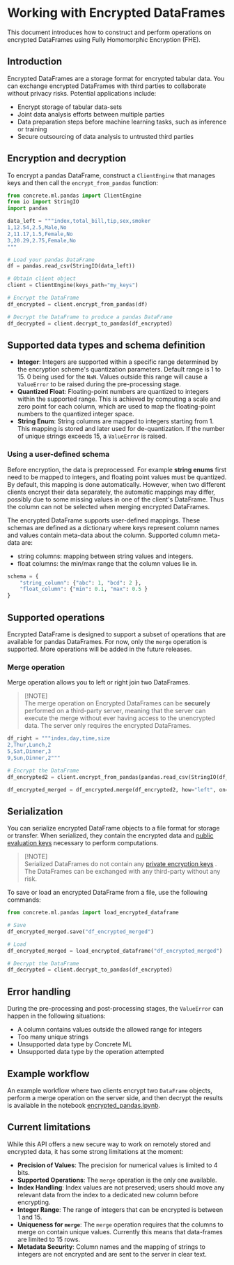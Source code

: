 # Working with Encrypted DataFrames

This document introduces how to construct and perform operations on encrypted DataFrames using Fully Homomorphic Encryption (FHE).

## Introduction

Encrypted DataFrames are a storage format for encrypted tabular data. You can exchange encrypted DataFrames with third parties to collaborate without privacy risks. Potential applications include:

- Encrypt storage of tabular data-sets
- Joint data analysis efforts between multiple parties
- Data preparation steps before machine learning tasks, such as inference or training
- Secure outsourcing of data analysis to untrusted third parties

## Encryption and decryption

To encrypt a pandas DataFrame, construct a `ClientEngine` that manages keys and then call the `encrypt_from_pandas` function:

```python
from concrete.ml.pandas import ClientEngine
from io import StringIO
import pandas

data_left = """index,total_bill,tip,sex,smoker
1,12.54,2.5,Male,No
2,11.17,1.5,Female,No
3,20.29,2.75,Female,No
"""

# Load your pandas DataFrame
df = pandas.read_csv(StringIO(data_left))

# Obtain client object
client = ClientEngine(keys_path="my_keys")

# Encrypt the DataFrame
df_encrypted = client.encrypt_from_pandas(df)

# Decrypt the DataFrame to produce a pandas DataFrame
df_decrypted = client.decrypt_to_pandas(df_encrypted)
```

## Supported data types and schema definition

- **Integer**:  Integers are supported within a specific range determined by the encryption scheme's quantization parameters. Default range is 1 to 15. 0 being used for the `NaN`. Values outside this range will cause a `ValueError` to be raised during the pre-processing stage.
- **Quantized Float**: Floating-point numbers are quantized to integers within the supported range. This is achieved by computing a scale and zero point for each column, which are used to map the floating-point numbers to the quantized integer space.
- **String Enum**: String columns are mapped to integers starting from 1. This mapping is stored and later used for de-quantization. If the number of unique strings exceeds 15, a `ValueError` is raised.

### Using a user-defined schema

Before encryption, the data is preprocessed. For example **string enums** first need to be mapped to integers, and floating point values must be quantized. By default, this mapping is done automatically. However, when two different clients encrypt their data separately, the automatic mappings may differ, possibly due to some missing values in one of the client's DataFrame. Thus the column can not be selected when merging encrypted DataFrames.

The encrypted DataFrame supports user-defined mappings. These schemas are defined as a dictionary where keys represent column names and values contain meta-data about the column. Supported column meta-data are:

- string columns: mapping between string values and integers.
- float columns: the min/max range that the column values lie in.

<!--pytest-codeblocks:cont-->

```python
schema = {
    "string_column": {"abc": 1, "bcd": 2 },
    "float_column": {"min": 0.1, "max": 0.5 }
}
```

## Supported operations

Encrypted DataFrame is designed to support a subset of operations that are available for pandas DataFrames. For now, only the `merge` operation is supported. More operations will be added in the future releases.

### Merge operation

Merge operation allows you to left or right join two DataFrames.

> \[!NOTE\]\
> The merge operation on Encrypted DataFrames can be **securely** performed on a third-party server, meaning that the server can execute the merge without ever having access to the unencrypted data. The server only requires the encrypted DataFrames.

<!--pytest-codeblocks:cont-->

```python
df_right = """index,day,time,size
2,Thur,Lunch,2
5,Sat,Dinner,3
9,Sun,Dinner,2"""

# Encrypt the DataFrame
df_encrypted2 = client.encrypt_from_pandas(pandas.read_csv(StringIO(df_right)))

df_encrypted_merged = df_encrypted.merge(df_encrypted2, how="left", on="index")
```

## Serialization

You can serialize encrypted DataFrame objects to a file format for storage or transfer. When serialized, they contain the encrypted data and [public evaluation keys](../getting-started/concepts.md#cryptography-concepts) necessary to perform computations.

> \[!NOTE\]\
> Serialized DataFrames do not contain any [private encryption keys](../getting-started/concepts.md#cryptography-concepts) . The DataFrames can be exchanged with any third-party without any risk.

To save or load an encrypted DataFrame from a file, use the following commands:

<!--pytest-codeblocks:cont-->

```python
from concrete.ml.pandas import load_encrypted_dataframe

# Save
df_encrypted_merged.save("df_encrypted_merged")

# Load
df_encrypted_merged = load_encrypted_dataframe("df_encrypted_merged")

# Decrypt the DataFrame
df_decrypted = client.decrypt_to_pandas(df_encrypted)
```

## Error handling

During the pre-processing and post-processing stages, the `ValueError` can happen in the following situations:

- A column contains values outside the allowed range for integers
- Too many unique strings
- Unsupported data type by Concrete ML
- Unsupported data type by the operation attempted

## Example workflow

An example workflow where two clients encrypt two `DataFrame` objects, perform a merge operation on the server side, and then decrypt the results is available in the notebook [encrypted_pandas.ipynb](../advanced_examples/EncryptedPandas.ipynb).

## Current limitations

While this API offers a new secure way to work on remotely stored and encrypted data, it has some strong limitations at the moment:

- **Precision of Values**: The precision for numerical values is limited to 4 bits.
- **Supported Operations**: The `merge` operation is the only one available.
- **Index Handling**: Index values are not preserved; users should move any relevant data from the index to a dedicated new column before encrypting.
- **Integer Range**: The range of integers that can be encrypted is between 1 and 15.
- **Uniqueness for `merge`**: The `merge` operation requires that the columns to merge on contain unique values. Currently this means that data-frames are limited to 15 rows.
- **Metadata Security**: Column names and the mapping of strings to integers are not encrypted and are sent to the server in clear text.
